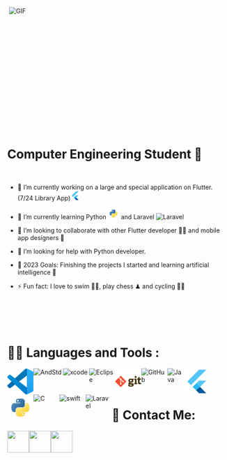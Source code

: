 <img align="right" alt="GIF" src="https://github.com/abhisheknaiidu/abhisheknaiidu/blob/master/code.gif?raw=true" width="500" height="320" />

# Computer Engineering Student 🚀

<br />

- 🔭 I’m currently working on a large and special application on Flutter.<br />(7/24 Library App)<img alt="Flutter" width="22px" src="https://raw.githubusercontent.com/github/explore/cebd63002168a05a6a642f309227eefeccd92950/topics/flutter/flutter.png" />
- 🌱 I’m currently learning Python <img alt="Python" width="26px" src="https://raw.githubusercontent.com/github/explore/cebd63002168a05a6a642f309227eefeccd92950/topics/python/python.png" /> and Laravel <img alt="Laravel" width="26px" src="https://cdn3.iconfinder.com/data/icons/logos-and-brands-adobe/512/194_Laravel-1024.png" />

- 👯 I’m looking to collaborate with other Flutter developer 👩‍💻 and mobile app designers 🎨
- 🤔 I’m looking for help with Python developer.
- 🥅 2023 Goals: Finishing the projects I started and learning artificial intelligence 🤖
- ⚡ Fun fact: I love to swim 🏊‍♀️, play chess ♟ and cycling 🚴‍♀️

<br />
<br />
<br />
<br />


# 🔨🔧 Languages and Tools :

[<img align="left" alt="Visual Studio Code" width="60px" src="https://raw.githubusercontent.com/github/explore/80688e429a7d4ef2fca1e82350fe8e3517d3494d/topics/visual-studio-code/visual-studio-code.png" />][vsCode]
[<img align="left" alt="AndStd" width="68px" src="https://1.bp.blogspot.com/-LgTa-xDiknI/X4EflN56boI/AAAAAAAAPuk/24YyKnqiGkwRS9-_9suPKkfsAwO4wHYEgCLcBGAsYHQ/s0/image9.png" />][AndStd]
[<img align="left" alt="xcode" width="60px" src="https://developer.apple.com/assets/elements/icons/xcode-12/xcode-12-96x96_2x.png" />][xcode]
[<img align="left" alt="Eclipse" width="60px" src="https://cdn.freebiesupply.com/logos/large/2x/eclipse-11-logo-png-transparent.png" />][eclipse]
[<img align="left" alt="Git" width="60px" src="https://raw.githubusercontent.com/github/explore/80688e429a7d4ef2fca1e82350fe8e3517d3494d/topics/git/git.png" />][git]
[<img align="left" alt="GitHub" width="60px" src="https://github.githubassets.com/images/modules/logos_page/GitHub-Mark.png" />][github]
[<img align="left" alt="Java" width="38px" src="https://upload.wikimedia.org/wikipedia/tr/thumb/2/2e/Java_Logo.svg/1200px-Java_Logo.svg.png" />][java]
[<img align="left" alt="Flutter" width="60px" src="https://raw.githubusercontent.com/github/explore/cebd63002168a05a6a642f309227eefeccd92950/topics/flutter/flutter.png" />][flutter]
[<img align="left" alt="Python" width="60px" src="https://raw.githubusercontent.com/github/explore/cebd63002168a05a6a642f309227eefeccd92950/topics/python/python.png" />][python]
<img align="left" alt="C" width="60px" src="https://img.icons8.com/color/480/c-programming.png" />
[<img align="left" alt="swift" width="60x" src="https://cdn4.iconfinder.com/data/icons/social-media-logos-6/512/23-swift-512.png" />][swift]
[<img align="left" alt="Laravel" width="60px" src="https://cdn3.iconfinder.com/data/icons/logos-and-brands-adobe/512/194_Laravel-1024.png" />][laravel]



<br />

[vsCode]: https://code.visualstudio.com/
[git]: https://git-scm.com/
[github]: https://github.com/kahramankaradavut
[flutter]: https://flutter.dev/
[python]: https://www.python.org/
[AndStd]: https://developer.android.com/studio
[xcode]: https://developer.apple.com/xcode/
[java]: https://www.java.com/tr/
[swift]: https://developer.apple.com/swift/
[eclipse]: https://eclipseide.org/
[laravel]: https://laravel.com/

<br />
<br />

# 🤝 Contact Me:
[<img align="left" height="50" width="50" src="https://cdn-icons-png.flaticon.com/512/270/270808.png" />][linkedin]
[<img align="left" height="50" width="50" src="https://www.edigitalagency.com.au/wp-content/uploads/new-Instagram-logo-white-glyph.png" />][instagram]
[<img align="left" height="50" width="50" src="https://www.freepnglogos.com/uploads/gmail-email-logo-png-16.png" />][mail]

[linkedin]: https://www.linkedin.com/in/kahraman-karadavut-b172361b2/
[instagram]: https://www.instagram.com/kahramankaradavut_/
[mail]: mailto:kkaradavut.3@gmail.com




